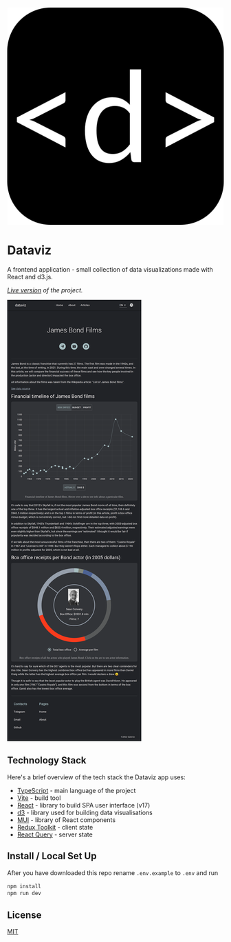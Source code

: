 ![Logo of the project](https://github.com/george-mix/data-visualization/blob/master/public/favicon.svg)

# Dataviz

A frontend application - small collection of data visualizations made with React and d3.js.

*[Live version](https://george-mix.github.io/data-visualization/) of the project.*

![Preview of the project](assets/preview.png)

## Technology Stack 
Here's a brief overview of the tech stack the Dataviz app uses:
- [TypeScript](https://github.com/microsoft/TypeScript) - main language of the project
- [Vite](https://github.com/vitejs/vite) - build tool
- [React](https://github.com/facebook/react) - library to build SPA user interface (v17)
- [d3](https://github.com/d3/d3) - library used for building data visualisations
- [MUI](https://github.com/mui/material-ui) - library of React components
- [Redux Toolkit](https://github.com/reduxjs/redux-toolkit) - client state
- [React Query](https://github.com/TanStack/query) - server state

## Install / Local Set Up

After you have downloaded this repo rename `.env.example` to `.env` and run

```sh
npm install
npm run dev
```

## License

[MIT](https://opensource.org/licenses/MIT)
